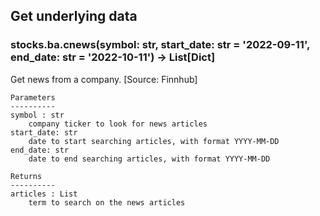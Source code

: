 ## Get underlying data 
### stocks.ba.cnews(symbol: str, start_date: str = '2022-09-11', end_date: str = '2022-10-11') -> List[Dict]

Get news from a company. [Source: Finnhub]

    Parameters
    ----------
    symbol : str
        company ticker to look for news articles
    start_date: str
        date to start searching articles, with format YYYY-MM-DD
    end_date: str
        date to end searching articles, with format YYYY-MM-DD

    Returns
    ----------
    articles : List
        term to search on the news articles
